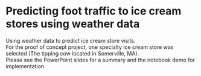 # Predicting foot traffic to ice cream stores using weather data

Using weather data to predict ice cream store visits.\
For the proof of concept project, one specialty ice cream store was selected (The tipping cow located in Somerville, MA). \
Please see the PowerPoint slides for a summary and the notebook demo for implementation. 
